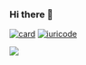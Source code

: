 ### Hi there 👋

[![card](https://github-readme-stats.vercel.app/api?username=JeorgeDamaso&theme=dark&show_icons=true)](https://github.com/anuraghazra/github-readme-stats)
[![iuricode](https://github-readme-stats.vercel.app/api/top-langs/?username=JeorgeDamaso&hide=html&layout=compact&theme=dark)](https://github.com/anuraghazra/github-readme-stats)


 <img src="https://cdn.jsdelivr.net/gh/devicons/devicon/icons/arduino/arduino-original.svg" />
          
          
